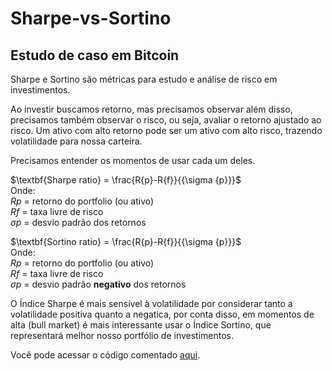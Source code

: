 # Sharpe-vs-Sortino
## Estudo de caso em Bitcoin

Sharpe e Sortino são métricas para estudo e análise de risco em investimentos.

Ao investir buscamos retorno, mas precisamos observar além disso, precisamos também observar o risco, ou seja, avaliar o retorno ajustado ao risco. Um ativo com alto retorno pode ser um ativo com alto risco, trazendo volatilidade para nossa carteira.

Precisamos entender os momentos de usar cada um deles.

$\textbf{Sharpe ratio} = \frac{R{p}-R{f}}{{\sigma {p}}}$<br>
Onde:<br>
$R{p}$ = retorno do portfolio (ou ativo)<br>
$R{f}$ = taxa livre de risco<br>
$\sigma {p}$ = desvio padrão dos retornos<br>

$\textbf{Sortino ratio} = \frac{R{p}-R{f}}{{\sigma {p}}}$<br>
Onde:<br>
$R{p}$ = retorno do portfolio (ou ativo)<br>
$R{f}$ = taxa livre de risco<br>
$\sigma {p}$ = desvio padrão **negativo** dos retornos<br>

O Índice Sharpe é mais sensível à volatilidade por considerar tanto a volatilidade positiva quanto a negatica, por conta disso, em momentos de alta (bull market) é mais interessante usar o Índice Sortino, que representará melhor nosso portfólio de investimentos.

Você pode acessar o código comentado [aqui](https://github.com/nogueiraguilherme/Sharpe-vs-Sortino/blob/main/Sharpe_vs_Sortino_Bitcoin.ipynb).
